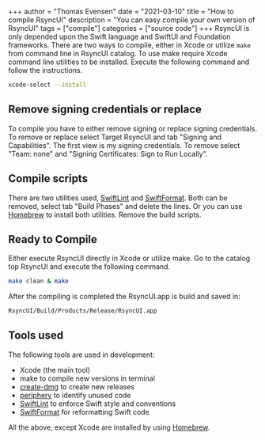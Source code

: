 +++
author = "Thomas Evensen"
date = "2021-03-10"
title =  "How to compile RsyncUI"
description = "You can easy compile your own version of RsyncUI"
tags = ["compile"]
categories = ["source code"]
+++
RsyncUI is only depended upon the Swift language and SwiftUI and Foundation frameworks. There are two ways to compile, either in Xcode or utilize `make` from command line in RsyncUI catalog. To use make require Xcode command line utilities to be installed. Execute the following command and follow the instructions.
```bash
xcode-select --install
```
## Remove signing credentials or replace

To compile you have to either remove signing or replace signing credentials. To remove or replace select Target RsyncUI and tab "Signing and Capabilities". The first view is my signing credentials. To remove select "Team: none" and "Signing Certificates: Sign to Run Locally".

## Compile scripts

There are two utilities used, [SwiftLint](https://github.com/realm/SwiftLint) and [SwiftFormat](https://github.com/nicklockwood/SwiftFormat). Both can be removed, select tab "Build Phases" and delete the lines. Or you can use [Homebrew](https://brew.sh/index_nb) to install both utilities. Remove the build scripts.

## Ready to Compile

Either execute RsyncUI directly in Xcode or utilize make. Go to the catalog top RsyncUI and execute the following command.
```bash
make clean & make
```
After the compiling is completed the RsyncUI.app is build and saved in:
```bash
RsyncUI/Build/Products/Release/RsyncUI.app
```
## Tools used

The following tools are used in development:

- Xcode (the main tool)
- make to compile new versions in terminal
- [create-dmg](https://github.com/sindresorhus/create-dmg) to create new releases
- [periphery](https://github.com/peripheryapp/periphery) to identify unused code
- [SwiftLint](https://github.com/realm/SwiftLint) to enforce Swift style and conventions
- [SwiftFormat](https://github.com/nicklockwood/SwiftFormat) for reformatting Swift code

All the above, except Xcode are installed by using [Homebrew](https://brew.sh/).
